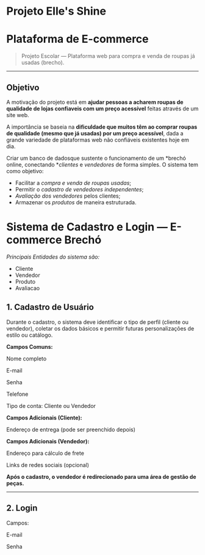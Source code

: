 # Projeto Elle's Shine

#  Plataforma de E-commerce

> Projeto Escolar — Plataforma web para compra e venda de roupas já usadas (brecho).

---

## Objetivo

A motivação do projeto está em **ajudar pessoas a acharem roupas de qualidade de lojas confiaveis com um preço acessível** feitas através de um site web.

A importância se baseia na **dificuldade que muitos têm ao comprar roupas de qualidade (mesmo que já usadas) por um preço acessível**, dada a grande variedade de plataformas web não confiáveis existentes hoje em dia.

Criar um banco de dadosque sustente o funcionamento de um *brechó online, conectando **clientes* e *vendedores* de forma simples.
O sistema tem como objetivo:
- Facilitar a *compra e venda de roupas usadas*;
- Permitir o *cadastro de vendedores independentes*;
- *Avaliação dos vendedores* pelos clientes;
- Armazenar os *produtos* de maneira estruturada.
 
# Sistema de Cadastro e Login — E-commerce Brechó

*Principais Entidades do sistema são:*
- Cliente
- Vendedor
- Produto
- Avaliacao

## 1. Cadastro de Usuário
Durante o cadastro, o sistema deve identificar o tipo de perfil (cliente ou vendedor), coletar os dados básicos e permitir futuras personalizações de estilo ou catálogo.

**Campos Comuns:**

Nome completo

E-mail

Senha 

Telefone

Tipo de conta: Cliente ou Vendedor

**Campos Adicionais (Cliente):**

Endereço de entrega (pode ser preenchido depois)

**Campos Adicionais (Vendedor):**

Endereço para cálculo de frete

Links de redes sociais (opcional)

**Após o cadastro, o vendedor é redirecionado para uma área de gestão de peças.**

---

## 2. Login
Campos:

E-mail

Senha


